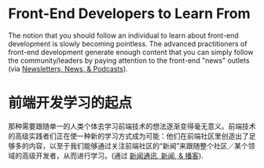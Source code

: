 # Front-End Developers to Learn From

The notion that you should follow an individual to learn about front-end development is slowly becoming pointless. The advanced practitioners of front-end development generate enough content that you can simply follow the community/leaders by paying attention to the front-end "news" outlets (via [Newsletters, News, & Podcasts](https://frontendmasters.gitbooks.io/front-end-handbook-2017/content/learning/news-podcasts.html)).

# 前端开发学习的起点

那种需要跟随单一的人类个体去学习前端技术的想法逐渐变得毫无意义。前端技术的高级实践者们正在使一种新的学习方式成为可能：他们在前端社区里创造出了足够多的内容，以至于我们能够通过关注前端社区的“新闻”来跟随整个社区／某个领域的高级开发者，从而进行学习。(通过 [新闻通讯, 新闻, & 播客](https://frontendmasters.gitbooks.io/front-end-handbook-2017/content/learning/news-podcasts.html)).
